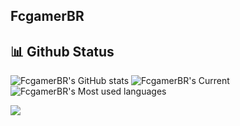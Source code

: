 ## FcgamerBR

## 📊 Github Status
![FcgamerBR's GitHub stats](https://github-readme-stats.vercel.app/api?username=FcgamerBR&show_icons=true&theme=transparent&include_all_commits=true&count_private=true)
![FcgamerBR's Current](https://github-readme-streak-stats.herokuapp.com/?user=FcgamerBR&theme=transparent&hide_border=false)
![FcgamerBR's Most used languages](https://github-readme-stats.vercel.app/api/top-langs/?username=FcgamerBR&layout=compact&langs_count=7&theme=transparent)

<div> 
  <a href="https://www.linkedin.com/in/fabricio-santos-2b5b86236" target="_blank"><img src="https://img.shields.io/badge/-LinkedIn-%230077B5?style=for-the-badge&logo=linkedin&logoColor=white" target="_blank"></a>
</div>

<!--![FcgamerBR's Most used languages](https://github-readme-stats.vercel.app/api/top-langs/?username=FcgamerBR&layout=compact&langs_count=7&theme=dark)
![Snake animation](https://github.com/FcgamerBR/FcgamerBR/blob/outpot/github-contribution-grid-snake.svg)
